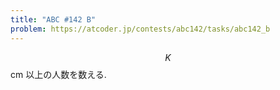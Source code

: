 ```yaml
---
title: "ABC #142 B"
problem: https://atcoder.jp/contests/abc142/tasks/abc142_b
---
```

$$ K $$ cm 以上の人数を数える.

